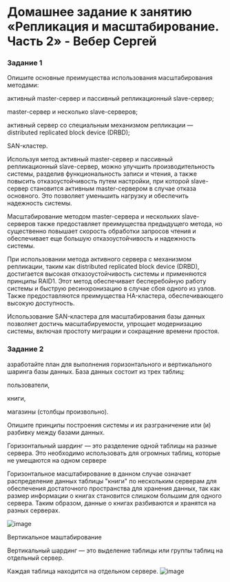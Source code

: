 # Домашнее задание к занятию «Репликация и масштабирование. Часть 2» - Вебер Сергей


### Задание 1

Опишите основные преимущества использования масштабирования методами:

активный master-сервер и пассивный репликационный slave-сервер;

master-сервер и несколько slave-серверов;

активный сервер со специальным механизмом репликации — distributed replicated block device (DRBD);

SAN-кластер.



Используя метод активный master-сервер и пассивный репликационный slave-сервер, можно улучшить производительность системы, разделив функциональность записи и чтения, а также повысить отказоустойчивость путем настройки, при которой slave-сервер становится активным master-сервером в случае отказа основного. Это позволяет уменьшить нагрузку и обеспечить надежность системы.

Масштабирование методом master-сервера и нескольких slave-серверов также предоставляет преимущества предыдущего метода, но существенно повышает скорость обработки запросов чтения и обеспечивает еще большую отказоустойчивость и надежность системы.

При использовании метода активного сервера с механизмом репликации, таким как distributed replicated block device (DRBD), достигается высокая отказоустойчивость системы и применяются принципы RAID1. Этот метод обеспечивает бесперебойную работу системы и быструю ресинхронизацию в случае сбоя одного из узлов. Также предоставляются преимущества HA-кластера, обеспечивающего высокую доступность.

Использование SAN-кластера для масштабирования базы данных позволяет достичь масштабируемости, упрощает модернизацию системы, включая простоту миграции и сокращение времени простоя.


### Задание 2


азработайте план для выполнения горизонтального и вертикального шаринга базы данных. База данных состоит из трех таблиц:

пользователи,

книги,

магазины (столбцы произвольно).

Опишите принципы построения системы и их разграничение или (и) разбивку между базами данных.


Горизонтальный шардинг — это разделение одной таблицы на
разные сервера. Это необходимо использовать для огромных
таблиц, которые не умещаются на одном сервере


Горизонтальное масштабирование в данном случае означает распределение данных таблицы "книги" по нескольким серверам для обеспечения достаточного пространства для хранения данных, так как размер информации о книгах становится слишком большим для одного сервера. Таким образом, данные о книгах разбиваются и хранятся на разных серверах.

![image](https://github.com/GorkOrMork/12.07/assets/109193124/08e416f7-1e84-4ef1-a093-73ade36e9a42)


Вертикальное маштабирование

Вертикальный шардинг — это выделение таблицы или группы
таблиц на отдельный сервер. 


Каждая таблица находится на отдельном сервере.
![image](https://github.com/GorkOrMork/12.07/assets/109193124/52252504-5df8-4763-8ce1-75ad3d19c4c9)
